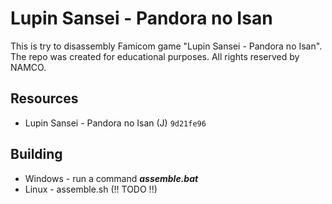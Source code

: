 # Lupin Sansei - Pandora no Isan
This is try to disassembly Famicom game "Lupin Sansei - Pandora no Isan".
The repo was created for educational purposes.
All rights reserved by NAMCO.
## Resources
-  Lupin Sansei - Pandora no Isan (J) `9d21fe96`
## Building
-  Windows - run a command ***assemble.bat***
-  Linux - assemble.sh (!! TODO !!)
